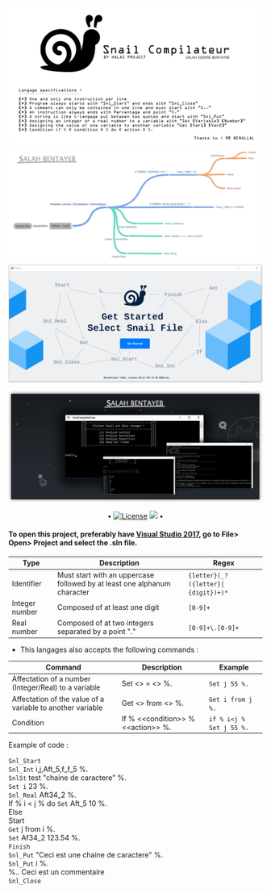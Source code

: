 ![alt text](https://raw.githubusercontent.com/HalasProject/SnailCompilateur/master/Image/description.png)
![Diagramme](https://raw.githubusercontent.com/HalasProject/SnailCompilateur/master/Image/Diagramme.png)
![alt text](https://raw.githubusercontent.com/HalasProject/SnailCompilateur/master/Image/SnailGUI.gif)
       

![alt text](https://raw.githubusercontent.com/HalasProject/SnailCompilateur/master/Image/SnailCommand.jpg)

<p align="center">
 • <a href="LICENSE"><img alt="License" src="https://img.shields.io/badge/license-GPLv3-blue.svg?style=flat-square"></a>
  <img src="http://hits.dwyl.io/Halasproject/SnailCompilateur.svg"/> •
</p>

#### To open this project, preferably have [Visual Studio 2017](https://visualstudio.microsoft.com/fr/vs/), go to File> Open> Project and select the .sln file.

Type | Description | Regex 
-----| ------------| ---------
Identifier | Must start with an uppercase followed by at least one alphanum character | `{letter}(_?({letter}\|{digit})+)*` 
Integer number | Composed of at least one digit  |  `[0-9]+`
Real number | Composed of at two integers separated by a point "." |  `[0-9]+\.[0-9]+`

- This langages also accepts the following commands : 

Command | Description | Example 
------- | ----------- | ---------------
Affectation of a number (Integer/Real) to a variable | Set <<identifier>> = <<value>> %. | `Set j 55 %.`
Affectation of the value of a variable to another variable | Get <<identifier>> from <<identifier>> %. | `Get i from j %.`
Condition | If % \<\<condition\>\> % \<\<action\>\> %. | `if % i<j % Set j 55 %.`


Example of code : 

`Snl_Start`  
`Snl_Int` i,j,Aft_5,f_f_5 %.  
`SnlSt` test "chaine de caractere" %.  
`Set i` 23 %.   
`Snl_Real` Aft34_2 %.       
If % i < j % do `Set` Aft_5 10 %.      
Else       
Start            
`Get` j from i %.    
`Set` Af34_2 123.54 %.             
`Finish`    
`Snl_Put` "Ceci est une chaine de caractere" %.    
`Snl_Put` i %.     
%.. Ceci est un commentaire     
`Snl_Close`     
